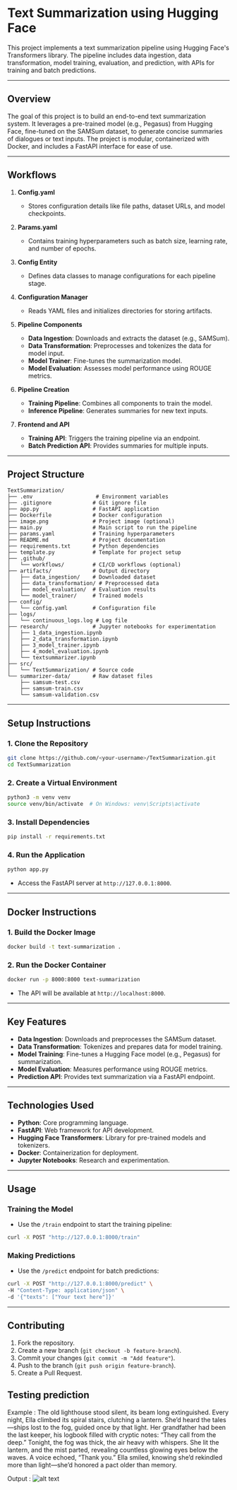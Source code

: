 # Text Summarization using Hugging Face

This project implements a text summarization pipeline using Hugging Face's Transformers library. The pipeline includes data ingestion, data transformation, model training, evaluation, and prediction, with APIs for training and batch predictions.

---

## **Overview**

The goal of this project is to build an end-to-end text summarization system. It leverages a pre-trained model (e.g., Pegasus) from Hugging Face, fine-tuned on the SAMSum dataset, to generate concise summaries of dialogues or text inputs. The project is modular, containerized with Docker, and includes a FastAPI interface for ease of use.

---

## **Workflows**

1. **Config.yaml**  
   - Stores configuration details like file paths, dataset URLs, and model checkpoints.

2. **Params.yaml**  
   - Contains training hyperparameters such as batch size, learning rate, and number of epochs.

3. **Config Entity**  
   - Defines data classes to manage configurations for each pipeline stage.

4. **Configuration Manager**  
   - Reads YAML files and initializes directories for storing artifacts.

5. **Pipeline Components**  
   - **Data Ingestion**: Downloads and extracts the dataset (e.g., SAMSum).  
   - **Data Transformation**: Preprocesses and tokenizes the data for model input.  
   - **Model Trainer**: Fine-tunes the summarization model.  
   - **Model Evaluation**: Assesses model performance using ROUGE metrics.

6. **Pipeline Creation**  
   - **Training Pipeline**: Combines all components to train the model.  
   - **Inference Pipeline**: Generates summaries for new text inputs.

7. **Frontend and API**  
   - **Training API**: Triggers the training pipeline via an endpoint.  
   - **Batch Prediction API**: Provides summaries for multiple inputs.

---

## **Project Structure**

```
TextSummarization/
├── .env                    # Environment variables
├── .gitignore             # Git ignore file
├── app.py                 # FastAPI application
├── Dockerfile             # Docker configuration
├── image.png              # Project image (optional)
├── main.py                # Main script to run the pipeline
├── params.yaml            # Training hyperparameters
├── README.md              # Project documentation
├── requirements.txt       # Python dependencies
├── template.py            # Template for project setup
├── .github/
│   └── workflows/         # CI/CD workflows (optional)
├── artifacts/             # Output directory
│   ├── data_ingestion/    # Downloaded dataset
│   ├── data_transformation/ # Preprocessed data
│   ├── model_evaluation/  # Evaluation results
│   └── model_trainer/     # Trained models
├── config/
│   └── config.yaml        # Configuration file
├── logs/
│   └── continuous_logs.log # Log file
├── research/              # Jupyter notebooks for experimentation
│   ├── 1_data_ingestion.ipynb
│   ├── 2_data_transformation.ipynb
│   ├── 3_model_trainer.ipynb
│   ├── 4_model_evaluation.ipynb
│   └── textsummarizer.ipynb
├── src/
│   └── TextSummarization/ # Source code
└── summarizer-data/       # Raw dataset files
    ├── samsum-test.csv
    ├── samsum-train.csv
    └── samsum-validation.csv
```

---

## **Setup Instructions**

### **1. Clone the Repository**
```bash
git clone https://github.com/<your-username>/TextSummarization.git
cd TextSummarization
```

### **2. Create a Virtual Environment**
```bash
python3 -m venv venv
source venv/bin/activate  # On Windows: venv\Scripts\activate
```

### **3. Install Dependencies**
```bash
pip install -r requirements.txt
```

### **4. Run the Application**
```bash
python app.py
```
- Access the FastAPI server at `http://127.0.0.1:8000`.

---

## **Docker Instructions**

### **1. Build the Docker Image**
```bash
docker build -t text-summarization .
```

### **2. Run the Docker Container**
```bash
docker run -p 8000:8000 text-summarization
```
- The API will be available at `http://localhost:8000`.

---

## **Key Features**

- **Data Ingestion**: Downloads and preprocesses the SAMSum dataset.
- **Data Transformation**: Tokenizes and prepares data for model training.
- **Model Training**: Fine-tunes a Hugging Face model (e.g., Pegasus) for summarization.
- **Model Evaluation**: Measures performance using ROUGE metrics.
- **Prediction API**: Provides text summarization via a FastAPI endpoint.

---

## **Technologies Used**

- **Python**: Core programming language.
- **FastAPI**: Web framework for API development.
- **Hugging Face Transformers**: Library for pre-trained models and tokenizers.
- **Docker**: Containerization for deployment.
- **Jupyter Notebooks**: Research and experimentation.

---

## **Usage**

### **Training the Model**
- Use the `/train` endpoint to start the training pipeline:
```bash
curl -X POST "http://127.0.0.1:8000/train"
```

### **Making Predictions**
- Use the `/predict` endpoint for batch predictions:
```bash
curl -X POST "http://127.0.0.1:8000/predict" \
-H "Content-Type: application/json" \
-d '{"texts": ["Your text here"]}'
```

---

## **Contributing**

1. Fork the repository.
2. Create a new branch (`git checkout -b feature-branch`).
3. Commit your changes (`git commit -m "Add feature"`).
4. Push to the branch (`git push origin feature-branch`).
5. Create a Pull Request.


## Testing prediction 
Example : The old lighthouse stood silent, its beam long extinguished. Every night, Ella climbed its spiral stairs, clutching a lantern. She’d heard the tales—ships lost to the fog, guided once by that light. Her grandfather had been the last keeper, his logbook filled with cryptic notes: “They call from the deep.” Tonight, the fog was thick, the air heavy with whispers. She lit the lantern, and the mist parted, revealing countless glowing eyes below the waves. A voice echoed, “Thank you.” Ella smiled, knowing she’d rekindled more than light—she’d honored a pact older than memory. 

Output : ![alt text](image-1.png)